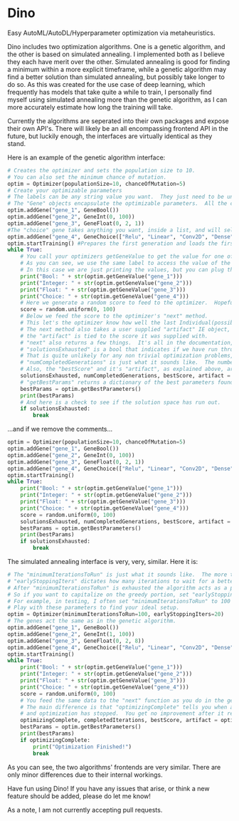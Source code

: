 # Dino
Easy AutoML/AutoDL/Hyperparameter optimization via metaheuristics.

Dino includes two optimization algorithms.  One is a genetic algorithm, and the other is based on simulated annealing.  I implemented both as I believe they each have merit over the other.  Simulated annealing is good for finding a minimum within a more explicit timeframe, while a genetic algorithm may find a better solution than simulated annealing, but possibly take longer to do so.  As this was created for the use case of deep learning, which frequently has models that take quite a while to train, I personally find myself using simulated annealing more than the genetic algorithm, as I can more accurately estimate how long the training will take.

Currently the algorithms are seperated into their own packages and expose their own API's.  There will likely be an all encompassing frontend API in the future, but luckily enough, the interfaces are virtually identical as they stand.

Here is an example of the genetic algorithm interface:

```python
# Creates the optimizer and sets the population size to 10.
# You can also set the minimum chance of mutation.
optim = Optimizer(populationSize=10, chanceOfMutation=5)
# Create your optimizable parameters
# The labels can be any string value you want.  They just need to be unique.
# The "Gene" objects encapsulate the optimizable parameters.  All the currently available ones are shown below.
optim.addGene("gene_1", GeneBool())
optim.addGene("gene_2", GeneInt(0, 100))
optim.addGene("gene_3", GeneFloat(0, 2, 1))
#The "choice" gene takes anything you want, inside a list, and will select from them during optimization.
optim.addGene("gene_4", GeneChoice(["Relu", "Linear", "Conv2D", "Dense", "MaxPool2D"]))
optim.startTraining() #Prepares the first generation and loads the first set of parameters.
while True:
    # You call your optimizers getGeneValue to get the value for one of the genes you created above
    # As you can see, we use the same label to access the value of the created gene.
    # In this case we are just printing the values, but you can plug them in to anything you want.
    print("Bool: " + str(optim.getGeneValue("gene_1")))
    print("Integer: " + str(optim.getGeneValue("gene_2")))
    print("Float: " + str(optim.getGeneValue("gene_3")))
    print("Choice: " + str(optim.getGeneValue("gene_4")))
    # Here we generate a random score to feed to the optimizer.  Hopefully you don't reuse this part!
    score = random.uniform(0, 100)
    # Below we feed the score to the optimizer's "next" method.
    # This let's the optimizer know how well the last Individual(possible solution) performed.
    # The next method also takes a user supplied "artifact" IE object, such as a keras model.
    # the "artifact" is tied to the score it was supplied with.
    # "next" also returns a few things.  It's all in the documentation, but here is a quick overview.
    # "solutionsExhausted" is a bool that indicates if we have run through all possible solutions.
    # That is quite unlikely for any non trivial optimization problems, but still check it to be sure!
    # "numCompletedGenerations" is just what it sounds like.  The number of completed generations.
    # Also, the "bestScore" and it's "artifact", as explained above, are returned.
    solutionsExhausted, numCompletedGenerations, bestScore, artifact = optim.next(score)
    # "getBestParams" returns a dictionary of the best parameters found so far.  The keys are the gene's labels.
    bestParams = optim.getBestParameters()
    print(bestParams)
    # And here is a check to see if the solution space has run out.
    if solutionsExhausted:
        break
```

...and if we remove the comments...

```python
optim = Optimizer(populationSize=10, chanceOfMutation=5)
optim.addGene("gene_1", GeneBool())
optim.addGene("gene_2", GeneInt(0, 100))
optim.addGene("gene_3", GeneFloat(0, 2, 1))
optim.addGene("gene_4", GeneChoice(["Relu", "Linear", "Conv2D", "Dense", "MaxPool2D"]))
optim.startTraining()
while True:
    print("Bool: " + str(optim.getGeneValue("gene_1")))
    print("Integer: " + str(optim.getGeneValue("gene_2")))
    print("Float: " + str(optim.getGeneValue("gene_3")))
    print("Choice: " + str(optim.getGeneValue("gene_4")))
    score = random.uniform(0, 100)
    solutionsExhausted, numCompletedGenerations, bestScore, artifact = optim.next(score)
    bestParams = optim.getBestParameters()
    print(bestParams)
    if solutionsExhausted:
        break
```

The simulated annealing interface is very, very, similar.  Here it is:

```python
# The "minimumIterationsToRun" is just what it sounds like.  The more the better.
# "earlyStoppingIters" dictates how many iterations to wait for a better solution to be found after "minimumIterationsToRun".
# After "minimumIterationsToRun" is exhausted the algorithm acts as a purely greedy hillclimbing algorithm.
# So if you want to capitalize on the greedy portion, set "earlyStoppingIters" to a relatively large number.
# For example, in testing, I often set "minimumIterationsToRun" to 100 and "earlyStoppingIters" to 20.
# Play with these parameters to find your ideal setup.
optim = Optimizer(minimumIterationsToRun=100, earlyStoppingIters=20)
# The genes act the same as in the genetic algorithm.
optim.addGene("gene_1", GeneBool())
optim.addGene("gene_2", GeneInt(1, 100))
optim.addGene("gene_3", GeneFloat(0, 2, 8))
optim.addGene("gene_4", GeneChoice(["Relu", "Linear", "Conv2D", "Dense", "MaxPool2D"]))
optim.startTraining()
while True:
    print("Bool: " + str(optim.getGeneValue("gene_1")))
    print("Integer: " + str(optim.getGeneValue("gene_2")))
    print("Float: " + str(optim.getGeneValue("gene_3")))
    print("Choice: " + str(optim.getGeneValue("gene_4")))
    score = random.uniform(0, 100)
    # You feed the same data to the "next" function as you do in the genetic version, including an artifact.
    # The main difference is that "optimizingComplete" tells you when all your requested iterations are used up
    # and optimization has stopped.  You get no improvement after it returns True, so stop there.
    optimizingComplete, completedIterations, bestScore, artifact = optim.next(score)
    bestParams = optim.getBestParameters()
    print(bestParams)
    if optimizingComplete:
        print("Optimization Finished!")
        break
```

As you can see, the two algorithms' frontends are very similar.  There are only minor differences due to their internal workings.

Have fun using Dino!  If you have any issues that arise, or think a new feature should be added, please do let me know!

As a note, I am not currently accepting pull requests.
